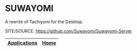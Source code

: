 # SUWAYOMI

 A rewrite of Tachiyomi for the Desktop.

 SITE/SOURCE: https://github.com/Suwayomi/Suwayomi-Server

 | [Applications](https://portable-linux-apps.github.io/apps.html) | [Home](https://portable-linux-apps.github.io)
 | --- | --- |